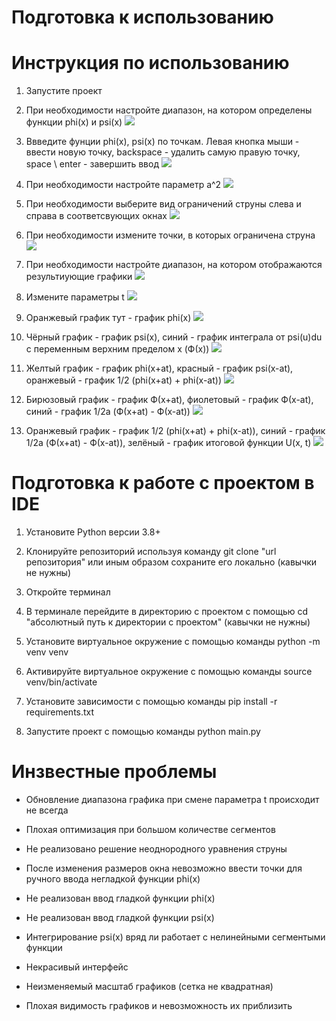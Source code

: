 # Подготовка к использованию



# Инструкция по использованию

1. Запустите проект

2. При необходимости настройте диапазон, на котором определены функции phi(x) и psi(x)
![](docs/2.png)

3. Ввведите фунции phi(x), psi(x) по точкам. Левая кнопка мыши - ввести новую точку, backspace - удалить самую правую точку, space \ enter - завершить ввод
![](docs/3.png)

4. При необходимости настройте параметр а^2
![](docs/4.png)

5. При необходимости выберите вид ограничений струны слева и справа в соответсвующих окнах
![](docs/5.png)

6. При необходимости измените точки, в которых ограничена струна
![](docs/6.png)

7. При необходимости настройте диапазон, на котором отображаются результиующие графики
![](docs/7.png)

8. Измените параметры t
![](docs/8.png)

9. Оранжевый график тут - график phi(x)
![](docs/9.png)

10. Чёрный график - график psi(x), синий - график интеграла от psi(u)du с переменным верхним пределом x (Ф(x))
![](docs/10.png)

11. Желтый график - график phi(x+at), красный - график psi(x-at), оранжевый - график 1/2 (phi(x+at) + phi(x-at))
![](docs/11.png)

12. Бирюзовый график - график Ф(x+at), фиолетовый - график Ф(x-at), синий - график 1/2a (Ф(x+at) - Ф(x-at))
![](docs/12.png)

13. Оранжевый график - график 1/2 (phi(x+at) + phi(x-at)), синий - график 1/2a (Ф(x+at) - Ф(x-at)), зелёный - график итоговой функции U(x, t)
![](docs/13.png)




# Подготовка к работе с проектом в IDE

1. Установите Python версии 3.8+

2. Клонируйте репозиторий используя команду git clone "url репозитория" или иным образом сохраните его локально (кавычки не нужны)

3. Откройте терминал

4. В терминале перейдите в директорию с проектом с помощью cd "абсолютный путь к директории с проектом" (кавычки не нужны)

5. Установите виртуальное окружение с помощью команды python -m venv venv

6. Активируйте виртуальное окружение с помощью команды source venv/bin/activate

7. Установите зависимости с помощью команды pip install -r requirements.txt

8. Запустите проект с помощью команды python main.py





# Инзвестные проблемы

- Обновление диапазона графика при смене параметра t происходит не всегда 

- Плохая оптимизация при большом количестве сегментов

- Не реализовано решение неоднородного уравнения струны

- После изменения размеров окна невозможно ввести точки для ручного ввода негладкой функции phi(x)

- Не реализован ввод гладкой функции phi(x)

- Не реализован ввод гладкой функции psi(x)

- Интегрирование psi(x) вряд ли работает с нелинейными сегментыми функции

- Некрасивый интерфейс

- Неизменяемый масштаб графиков (сетка не квадратная)

- Плохая видимость графиков и невозможность их приблизить
